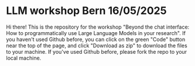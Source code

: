 # LLM workshop Bern 16/05/2025
Hi there! This is the repository for the workshop "Beyond the chat interface: How to programmatically use Large Language Models in your research". If you haven't used Github before, you can click on the green "Code" button near the top of the page, and click "Download as zip" to download the files to your machine. If you've used Github before, please fork the repo to your local machine. 